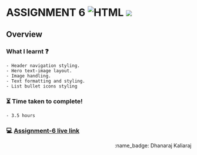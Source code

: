 # ASSIGNMENT 6 ![HTML](https://img.shields.io/badge/-HTML-orange) ![](https://img.shields.io/badge/-CSS-red)
## Overview
### What I learnt :question:
    - Header navigation styling.
    - Hero text-image layout.
    - Image handling.
    - Text formatting and styling.
    - List bullet icons styling
### :hourglass_flowing_sand: Time taken to complete!
    - 3.5 hours
### :computer: [Assignment-6 live link](https://dhanaraj-assignment6.netlify.app)
 
<div align="right">:name_badge: Dhanaraj Kaliaraj</div>
